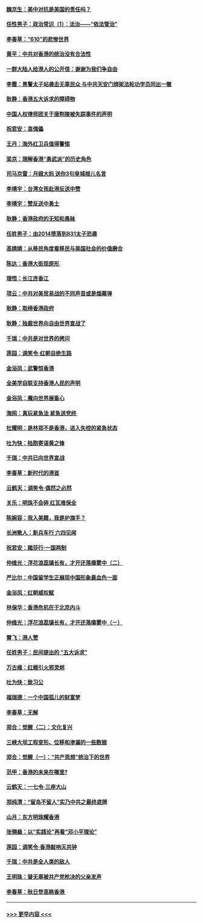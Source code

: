 #### [魏京生：美中对抗是美国的责任吗？](../pages/nsc993/n11500723.md?t=09051911) 
#### [任性男子：政治常识（1）：法治——“依法管治”](../pages/nsc993/n11500791.md?t=09051911) 
#### [李春草：“610”的悲惨世界](../pages/nsc993/n11501141.md?t=09051911) 
#### [黄平：中共对香港的统治没有合法性](../pages/nsc993/n11499473.md?t=09051911) 
#### [一群大陆人给港人的公开信：谢谢为我们争自由](../pages/nsc993/n11500402.md?t=09051911) 
#### [李霞：黑警太子站袭击无辜民众 与中共天安门绑架法轮功学员同出一辙](../pages/nsc993/n11499805.md?t=09051911) 
#### [耿静：香港五大诉求的障碍物](../pages/nsc993/n11497578.md?t=09051911) 
#### [中国人权律师团关于唐荆陵被失踪事件的声明](../pages/nsc993/n11500014.md?t=09051911) 
#### [祝君安：哀傀儡](../pages/nsc993/n11499776.md?t=09051911) 
#### [王丹：海外红卫兵值得警惕](../pages/nsc993/n11498138.md?t=09051911) 
#### [梁京：理解香港“勇武派”的历史角色](../pages/nsc993/n11498006.md?t=09051911) 
#### [司马京雷：月娥大妈  送你3句皇城根儿名言](../pages/nsc993/n11497885.md?t=09051911) 
#### [李靖宇：台湾女孩赴港反送中赞](../pages/nsc993/n11497721.md?t=09051911) 
#### [李靖宇：赞反送中勇士](../pages/nsc993/n11497452.md?t=09051911) 
#### [耿静：香港政府的无知和愚昧](../pages/nsc993/n11494238.md?t=09051911) 
#### [任姓男子：由2014堕落到831太子恐袭](../pages/nsc993/n11496683.md?t=09051911) 
#### [高婧婧：从移民角度看移民与美国社会的价值磨合](../pages/nsc993/n11495757.md?t=09051911) 
#### [陈达：香港大街现原形 ](../pages/nsc993/n11495441.md?t=09051911) 
#### [理悟：长江连香江](../pages/nsc993/n11495377.md?t=09051911) 
#### [项云：中共对美贸易战的不同声音或是烟幕弹](../pages/nsc993/n11494929.md?t=09051911) 
#### [耿静：取缔香港政府](../pages/nsc993/n11494218.md?t=09051911) 
#### [耿静：独裁世界向自由世界宣战了](../pages/nsc993/n11494190.md?t=09051911) 
#### [千瑞：中共是对世界的拷问](../pages/nsc993/n11493021.md?t=09051911) 
#### [莲园：调笑令‧红朝自绝生路](../pages/nsc993/n11493011.md?t=09051911) 
#### [金浴凤：武警惊香港](../pages/nsc993/n11492994.md?t=09051911) 
#### [全美学自联支持香港人民的声明](../pages/nsc993/n11492630.md?t=09051911) 
#### [金浴凤：魔向世界展畜心](../pages/nsc993/n11492599.md?t=09051911) 
#### [海网：真玩紧急法 紧急送党终 ](../pages/nsc993/n11492535.md?t=09051911) 
#### [杜耀明：是林郑不是香港，进入失控的紧急状态](../pages/nsc993/n11491420.md?t=09051911) 
#### [吐为快：陆胞寄语黄之锋](../pages/nsc993/n11491117.md?t=09051911) 
#### [千瑞：中共已向世界宣战](../pages/nsc993/n11490123.md?t=09051911) 
#### [李春草：新时代的港首](../pages/nsc993/n11489864.md?t=09051911) 
#### [云鹤天：调笑令·偶然之必然](../pages/nsc993/n11489701.md?t=09051911) 
#### [关乐：明珠不会碎 红瓦难保全](../pages/nsc993/n11489647.md?t=09051911) 
#### [陈婉容：我入美籍，我是护旗手？](../pages/nsc993/n11487908.md?t=09051911) 
#### [长洲散人：新兵车行 六四见闻](../pages/nsc993/n11487729.md?t=09051911) 
#### [祝君安：踏莎行‧一国两制](../pages/nsc993/n11487699.md?t=09051911) 
#### [仲维光：浮花浪蕊镇长有，才开还落瘴雾中（二）](../pages/nsc993/n11483286.md?t=09051911) 
#### [严比尔：中国留学生正展现中国形象最血色一面](../pages/nsc993/n11485145.md?t=09051911) 
#### [金浴凤：红朝威权赋](../pages/nsc993/n11485191.md?t=09051911) 
#### [林保华：香港危机在于北京内斗](../pages/nsc993/n11484593.md?t=09051911) 
#### [仲维光：浮花浪蕊镇长有，才开还落瘴雾中（ㄧ）](../pages/nsc993/n11483259.md?t=09051911) 
#### [霄飞：港人赞](../pages/nsc993/n11482957.md?t=09051911) 
#### [任姓男子：民间提出的 “五大诉求”](../pages/nsc993/n11482897.md?t=09051911) 
#### [万古缘：红蛾引火邪灵烬](../pages/nsc993/n11482886.md?t=09051911) 
#### [吐为快：致习公](../pages/nsc993/n11482867.md?t=09051911) 
#### [福瑞德：一个中国孤儿的财富梦](../pages/nsc993/n11482817.md?t=09051911) 
#### [李春草：无解](../pages/nsc993/n11482791.md?t=09051911) 
#### [郑合：觉醒（二）：文化复兴](../pages/nsc993/n11478025.md?t=09051911) 
#### [三峡大坝工程变形、位移和渗漏的一些数据](../pages/nsc993/n11478232.md?t=09051911) 
#### [郑合：觉醒（一）：“共产思想”统治下的世界](../pages/nsc993/n11477663.md?t=09051911) 
#### [范甲：香港的未来在哪里?](../pages/nsc993/n11477249.md?t=09051911) 
#### [云鹤天：一七令·三座大山](../pages/nsc993/n11477192.md?t=09051911) 
#### [郑纯清：“留岛不留人”实乃中共之最终底牌](../pages/nsc993/n11476160.md?t=09051911) 
#### [山月：东方明珠耀香港](../pages/nsc993/n11476077.md?t=09051911) 
#### [张翎燊：以“实践论”再看“邓小平理论”](../pages/nsc993/n11475733.md?t=09051911) 
#### [莲园：调笑令‧香港敲响灭共钟](../pages/nsc993/n11475723.md?t=09051911) 
#### [千瑞：中共是全人类的敌人](../pages/nsc993/n11475329.md?t=09051911) 
#### [王明珠：替无辜被共产党枪决的父亲发声](../pages/nsc993/n11474570.md?t=09051911) 
#### [李春草：秋日登高眺香港 ](../pages/nsc993/n11474491.md?t=09051911) 

----
#### [ >>> 更早内容 <<< ](../indexes/nsc993-earlier.md)
